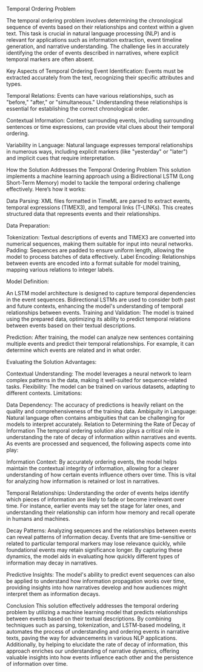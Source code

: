 Temporal Ordering Problem

The temporal ordering problem involves determining the chronological sequence of events based on their relationships and context within a given text. This task is crucial in natural language processing (NLP) and is relevant for applications such as information extraction, event timeline generation, and narrative understanding. The challenge lies in accurately identifying the order of events described in narratives, where explicit temporal markers are often absent.

Key Aspects of Temporal Ordering
Event Identification: Events must be extracted accurately from the text, recognizing their specific attributes and types.

Temporal Relations: Events can have various relationships, such as "before," "after," or "simultaneous." Understanding these relationships is essential for establishing the correct chronological order.

Contextual Information: Context surrounding events, including surrounding sentences or time expressions, can provide vital clues about their temporal ordering.

Variability in Language: Natural language expresses temporal relationships in numerous ways, including explicit markers (like "yesterday" or "later") and implicit cues that require interpretation.

How the Solution Addresses the Temporal Ordering Problem
This solution implements a machine learning approach using a Bidirectional LSTM (Long Short-Term Memory) model to tackle the temporal ordering challenge effectively. Here’s how it works:

Data Parsing: XML files formatted in TimeML are parsed to extract events, temporal expressions (TIMEX3), and temporal links (T-LINKs). This creates structured data that represents events and their relationships.

Data Preparation:

Tokenization: Textual descriptions of events and TIMEX3 are converted into numerical sequences, making them suitable for input into neural networks.
Padding: Sequences are padded to ensure uniform length, allowing the model to process batches of data effectively.
Label Encoding: Relationships between events are encoded into a format suitable for model training, mapping various relations to integer labels.

Model Definition:

An LSTM model architecture is designed to capture temporal dependencies in the event sequences.
Bidirectional LSTMs are used to consider both past and future contexts, enhancing the model's understanding of temporal relationships between events.
Training and Validation: The model is trained using the prepared data, optimizing its ability to predict temporal relations between events based on their textual descriptions.

Prediction: After training, the model can analyze new sentences containing multiple events and predict their temporal relationships. For example, it can determine which events are related and in what order.

Evaluating the Solution
Advantages:

Contextual Understanding: The model leverages a neural network to learn complex patterns in the data, making it well-suited for sequence-related tasks.
Flexibility: The model can be trained on various datasets, adapting to different contexts.
Limitations:

Data Dependency: The accuracy of predictions is heavily reliant on the quality and comprehensiveness of the training data.
Ambiguity in Language: Natural language often contains ambiguities that can be challenging for models to interpret accurately.
Relation to Determining the Rate of Decay of Information
The temporal ordering solution also plays a critical role in understanding the rate of decay of information within narratives and events. As events are processed and sequenced, the following aspects come into play:

Information Context: By accurately ordering events, the model helps maintain the contextual integrity of information, allowing for a clearer understanding of how certain events influence others over time. This is vital for analyzing how information is retained or lost in narratives.

Temporal Relationships: Understanding the order of events helps identify which pieces of information are likely to fade or become irrelevant over time. For instance, earlier events may set the stage for later ones, and understanding their relationship can inform how memory and recall operate in humans and machines.

Decay Patterns: Analyzing sequences and the relationships between events can reveal patterns of information decay. Events that are time-sensitive or related to particular temporal markers may lose relevance quickly, while foundational events may retain significance longer. By capturing these dynamics, the model aids in evaluating how quickly different types of information may decay in narratives.

Predictive Insights: The model's ability to predict event sequences can also be applied to understand how information propagation works over time, providing insights into how narratives develop and how audiences might interpret them as information decays.

Conclusion
This solution effectively addresses the temporal ordering problem by utilizing a machine learning model that predicts relationships between events based on their textual descriptions. By combining techniques such as parsing, tokenization, and LSTM-based modeling, it automates the process of understanding and ordering events in narrative texts, paving the way for advancements in various NLP applications. Additionally, by helping to elucidate the rate of decay of information, this approach enriches our understanding of narrative dynamics, offering valuable insights into how events influence each other and the persistence of information over time.


